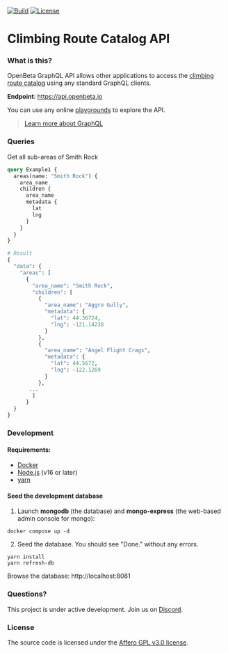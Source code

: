 [![Build](https://gitlab.com/openbeta/openbeta-graphql/badges/develop/pipeline.svg)](https://gitlab.com/openbeta/openbeta-graphql/-/pipelines) [![License](https://img.shields.io/github/license/openbeta/openbeta-graphql?style=flat-square)](./LICENSE)

# Climbing Route Catalog API 

### What is this?

OpenBeta GraphQL API allows other applications to access the [climbing route catalog](https://github.com/OpenBeta/opentacos-content) using any standard GraphQL clients.
 
**Endpoint**: https://api.openbeta.io

You can use any online [playgrounds](https://graphiql-online.com) to explore the API.

> [Learn more about GraphQL](https://graphql.org)

### Queries

Get all sub-areas of Smith Rock

```graphql
query Example1 {
  areas(name: "Smith Rock") {
    area_name
    children {
      area_name
      metadata {
        lat
        lng
      }
    }
  }
}

# Result
{
  "data": {
    "areas": [
      {
        "area_name": "Smith Rock",
        "children": [
          {
            "area_name": "Aggro Gully",
            "metadata": {
              "lat": 44.36724,
              "lng": -121.14238
            }
          },
          {
            "area_name": "Angel Flight Crags",
            "metadata": {
              "lat": 44.5672,
              "lng": -122.1269
            }
          },
       ...
        ]
      }
  }
}
```

### Development



#### Requirements:

- [Docker](https://docs.docker.com/get-docker)
- [Node.js](https://nodejs.org) (v16 or later)
- [yarn](https://yarnpkg.com/getting-started/install)

#### Seed the development database

1.  Launch **mongodb** (the database) and **mongo-express** (the web-based admin console for mongo):

```
docker compose up -d
```

2.  Seed the database.  You should see "Done." without any errors.

```
yarn install
yarn refresh-db
```

Browse the database: http://localhost:8081

### Questions?

This project is under active development.  Join us on [Discord](https://discord.gg/xcWha22BhT).

### License

The source code is licensed under the [Affero GPL v3.0 license](./LICENSE).